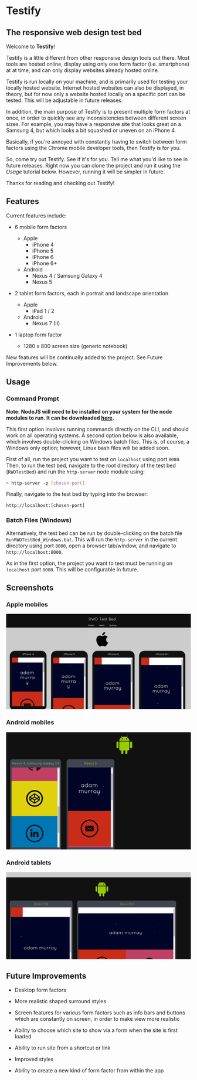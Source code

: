 # Testify
## The responsive web design test bed

Welcome to **Testify**!

Testify is a little different from other responsive design tools out there. Most
tools are hosted online, display using only one form factor (i.e. smartphone) at
at time, and can only display websites already hosted online.

Testify is run locally on your machine, and is primarily used for testing your
locally hosted website. Internet hosted websites can also be displayed, in theory,
but for now only a website hosted locally on a specific port can be tested. This
will be adjustable in future releases.

In addition, the main purpose of Testify is to present multiple form factors at once,
in order to quickly see any inconsistencies between different screen sizes. For example,
you may have a responsive site that looks great on a Samsung 4, but which looks a
bit squashed or uneven on an iPhone 4.

Basically, if you're annoyed with constantly having to switch between form factors
using the Chrome mobile developer tools, then Testify is for you.

So, come try out Testify. See if it's for you. Tell me what you'd like to see in
future releases. Right now you can clone the project and run it using the *Usage*
tutorial below. However, running it will be simpler in future.

Thanks for reading and checking out Testify!

## Features

Current features include:

* 6 mobile form factors
  * Apple
    * iPhone 4
    * iPhone 5
    * iPhone 6
    * iPhone 6+
  * Android
    * Nexus 4 / Samsung Galaxy 4
    * Nexus 5


* 2 tablet form factors, each in portrait and landscape orientation
  * Apple
    * iPad 1 / 2
  * Android
    * Nexus 7 (II)


* 1 laptop form factor
  * 1280 x 800 screen size (generic notebook)

New features will be continually added to the project. See Future Improvements below.

## Usage

### Command Prompt

**Note: NodeJS will need to be installed on your system for the node modules to run.
It can be downloaded [here](https://nodejs.org/download/).**

This first option involves running commands directly on the CLI, and should work
on all operating systems. A second option
below is also available, which involves double-clicking on Windows batch files.
This is, of course, a Windows only option; however, Linux bash files will be added
soon.

First of all, run the project you want to test on `localhost` using port `8080`.
Then, to run the test bed, navigate to the root directory of the test bed
(`RWDTestBed`) and run the `http-server` node module using:

```bash
> http-server -p [chosen-port]
```

Finally, navigate to the test bed by typing into the browser:

```
http://localhost:[chosen-port]
```

### Batch Files (Windows)

Alternatively, the test bed can be run by double-clicking on the batch file
`RunRWDTestBed_Windows.bat`. This will run the `http-server` in the current directory
using port `8000`, open a browser tab/window, and navigate to `http://localhost:8000`.

As in the first option, the project you want to test must be running on `localhost`
port `8080`. This will be configurable in future.

## Screenshots

### Apple mobiles
![alt tag](./screenshots/shot_1.PNG)

### Android mobiles
![alt tag](./screenshots/shot_2.PNG)

### Android tablets
![alt tag](./screenshots/shot_3.PNG)

## Future Improvements

* Desktop form factors

* More realistic shaped surround styles

* Screen features for various form factors such as info bars and buttons which are
constantly on screen, in order to make view more realistic

* Ability to choose which site to show via a form when the site is first loaded

* Ability to run site from a shortcut or link

* Improved styles

* Ability to create a new kind of form factor from within the app
